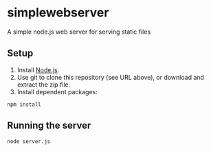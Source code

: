 simplewebserver
===============

A simple node.js web server for serving static files


Setup
-----
1.  Install [Node.js](http://nodejs.org/).
2.  Use git to clone this repository (see URL above), or download and extract the zip file.
3.  Install dependent packages:
```
npm install
```

Running the server
------------------

```
node server.js
```